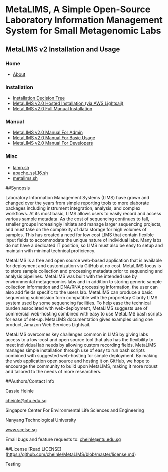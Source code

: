 
# MetaLIMS, A Simple Open-Source Laboratory Information Management System for Small Metagenomic Labs

## MetaLIMS v2 Installation and Usage
### Home
*    [About](https://github.com/cheinle/MetaLIMS/wiki/)     

### Installation
*    [Installation Decision Tree](https://github.com/cheinle/MetaLIMS/wiki/installation-decision-tree)
*    [MetaLIMS v2.0 Hosted Installation (via AWS Lightsail)](https://github.com/cheinle/MetaLIMS/wiki/MetaLIMS--v2.0-Hosted-Installation-(via-AWS-Lightsail))
*    [MetaLIMS v2.0 Full Manual Installation](https://github.com/cheinle/MetaLIMS/wiki/MetaLIMS--v2.0-Full-Manual-Installation)

### Manual
*    [MetaLIMS v2.0 Manual For Admin](https://github.com/cheinle/MetaLIMS/wiki/MetaLIMS-v2.0-Manual-For-Admin)
*    [MetaLIMS v2.0 Manual For Basic Usage](https://github.com/cheinle/MetaLIMS/wiki/MetaLIMS-v2.0-Manual-For-Basic-Usage)
*    [MetaLIMS v2.0 Manual For Developers](https://github.com/cheinle/MetaLIMS/wiki/MetaLIMS-v2.0-Manual-For-Developers)

### Misc  
*    [lamp.sh](https://github.com/cheinle/MetaLIMS/wiki/lamp.sh)
*    [apache_ssl_16.sh](https://github.com/cheinle/MetaLIMS/wiki/apache_ss_16.sh)
*    [metalims.sh](https://github.com/cheinle/MetaLIMS/wiki/metalims.sh)


##Synopsis

Laboratory Information Management Systems (LIMS) have grown and changed over the years from simple reporting tools to more elaborate packages including instrument integration, analysis, and complex workflows. At its most basic, LIMS allows users to easily record and access various sample metadata. As the cost of sequencing continues to fall, smaller groups increasingly initiate and manage larger sequencing projects, and must take on the complexity of data storage for high volumes of samples. This has created a need for low cost LIMS that contain flexible input fields to accommodate the unique nature of individual labs. Many labs do not have a dedicated IT position, so LIMS must also be easy to setup and maintain with minimal technical proficiency. 
 
MetaLIMS is a free and open source web-based application that is available for deployment and customization via GitHub at no cost. MetaLIMS focus is to store sample collection and processing metadata prior to sequencing and analysis pipelines. MetaLIMS was built with the intended use by environmental metagenomics labs and in addition to storing generic sample collection information and DNA/RNA processing information, the user can also add fields specific to the users lab. MetaLIMS can produce a basic sequencing submission form compatible with the proprietary Clarity LIMS system used by some sequencing facilities. To help ease the technical burden associated with web-deployment, MetaLIMS suggests use of commercial web-hosting combined with easy to use MetaLIMS bash scripts for ease of set-up. MetaLIMS documentation gives examples using one product, Amazon Web Services Lightsail.
 
MetaLIMS overcomes key challenges common in LIMS by giving labs access to a low-cost and open source tool that also has the flexibility to meet individual lab needs by allowing custom recording fields. MetaLIMS manages simple installation through use of easy to run bash scripts combined with suggested web-hosting for simple deployment. By making the web application open source and hosting it on GitHub, we hope to encourage the community to build upon MetaLIMS, making it more robust and tailored to the needs of more researchers. 

##Authors/Contact Info

Cassie Heinle

cheinle@ntu.edu.sg

Singapore Center For Environmental Life Sciences and Engineering

Nanyang Technological University

www.scelse.sg

Email bugs and feature requests to: cheinle@ntu.edu.sg


##License
[Read LICENSE] (https://github.com/cheinle/MetaLIMS/blob/master/license.md)   


Testing



